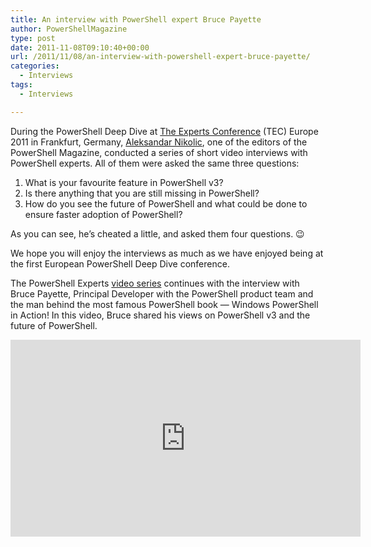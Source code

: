```yaml
---
title: An interview with PowerShell expert Bruce Payette
author: PowerShellMagazine
type: post
date: 2011-11-08T09:10:40+00:00
url: /2011/11/08/an-interview-with-powershell-expert-bruce-payette/
categories:
  - Interviews
tags:
  - Interviews

---
```

During the PowerShell Deep Dive at [The Experts Conference][1] (TEC) Europe 2011 in Frankfurt, Germany, [Aleksandar Nikolic][2], one of the editors of the PowerShell Magazine, conducted a series of short video interviews with PowerShell experts. All of them were asked the same three questions:

  1. What is your favourite feature in PowerShell v3?
  2. Is there anything that you are still missing in PowerShell?
  3. How do you see the future of PowerShell and what could be done to ensure faster adoption of PowerShell?

As you can see, he&#8217;s cheated a little, and asked them four questions. 😉

We hope you will enjoy the interviews as much as we have enjoyed being at the first European PowerShell Deep Dive conference.

The PowerShell Experts [video series][3] continues with the interview with Bruce Payette, Principal Developer with the PowerShell product team and the man behind the most famous PowerShell book &#8212; Windows PowerShell in Action! In this video, Bruce shared his views on PowerShell v3 and the future of PowerShell.

<p align="center">
  <iframe src="http://www.youtube.com/embed/m1sS5XHe3Ns?hd=1" frameborder="0" width="560" height="315"></iframe>
</p>

[1]: http://theexpertsconference.com/
[2]: http://powershellers.blogspot.com
[3]: /categories/interviews